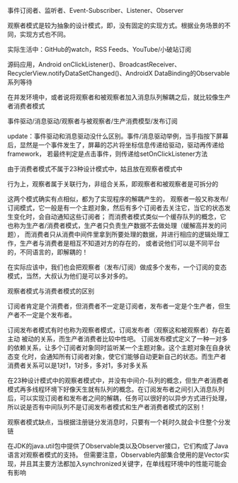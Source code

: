 
事件订阅者、监听者、Event-Subscriber、Listener、Observer

观察者模式是较为抽象的设计模式，即，没有固定的实现方式。根据业务场景的不同，实现方式也不同。

实际生活中：GitHub的watch，RSS Feeds、YouTube/小破站订阅

源码应用，Android onClickListener()、BroadcastReceiver、RecyclerView.notifyDataSetChanged()、AndroidX DataBinding的Observable系列等待

在并发环境中，或者说将观察者和被观察者加入消息队列解耦之后，就比较像生产者消费者模式

事件驱动/消息驱动/观察者与被观察者/生产消费模型/发布订阅

update：事件驱动和消息驱动没什么区别。事件/消息驱动举例，当手指按下屏幕后，显然是一个事件发生了，屏幕的芯片将坐标信息传递给驱动，驱动再传递给framework，
若最终判定是点击事件，则传递给setOnClickListener方法

由于消费者模式不属于23种设计模式中，姑且放在观察者模式中

行为上，观察者属于关联行为，非组合关系，即观察者和被观察者是可拆分的

这两个模式确实有点相似，都为了实现程序的解耦产生的，
观察者一般又称发布/订阅模式，它一般是有一个主题对象，然后有多个订阅者去关注它，当它的状态发生变化时，会自动通知这些订阅者；
而消费者模式类似一个缓存队列的概念，它也称为生产者/消费者模式，生产者只负责生产数据不去做处理（缓解高并发的问题），
而消费者只从消费中间件里拿到所要处理的数据，并进行相应的逻辑处理工作，生产者与消费者是相互不知道对方的存在的，
或者说他们可以是不同平台的，不同语言的，即解耦的！

在实际应该中，我们也会把观察者（发布/订阅）做成多个发布，一个订阅的变态模式，当然，大叔认为他们是可以多对多的。

观察者模式与消费者模式的区别

订阅者肯定是个消费者，但消费者不一定是订阅者，发布者一定是个生产者，但生产者不一定是个发布者。

订阅发布者模式有时也称为观察者模式，订阅发布者（观察这和被观察者）存在着主动 被动的关系，而生产者消费者比较中性吧。 订阅发布模式定义了一种一对多的依赖关系，让多个订阅者对象同时监听某一个主题对象。这个主题对象在自身状态变 化时，会通知所有订阅者对象，使它们能够自动更新自己的状态。而生产者消费者关系可以是1对1，1对多，多对1，多对多关系

在23种设计模式中的观察者模式中，并没有中间介-队列的概念，但生产者消费者模式再多线程环境下好像天生就有队列的概念。在订阅发布者之间引入消息队列后，可以实现订阅者和发布者之间的解耦，任务可以很好的以异步方式进行处理，所以说是否有中间队列不是订阅发布者模式和生产者消费者模式的区别！

观察者模式缺点，当根据注册链分发消息时，只要有一个耗时久就会卡住整个分发链

在JDK的java.util包中提供了Observable类以及Observer接口，它们构成了Java语言对观察者模式的支持。
但需要注意，Observable内部集合使用的是Vector实现，并且其主要方法都加入synchronized关键字，在单线程环境中的性能可能会有影响

